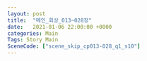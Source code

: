 ```yaml
---
layout: post
title:  "메인_회상_013~028장"
date:   2021-01-06 22:00:00 +0000
categories: Main
Tags: Story Main
SceneCode: ["scene_skip_cp013-028_q1_s10"]
---
```

